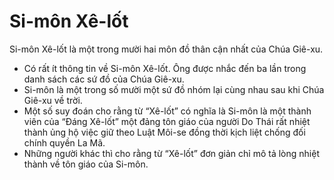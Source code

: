 # Si-môn Xê-lốt

Si-môn Xê-lốt là một trong mười hai môn đồ thân cận nhất của Chúa Giê-xu. 
- Có rất ít thông tin về Si-môn Xê-lốt. Ông được nhắc đến ba lần trong danh sách các sứ đồ của Chúa Giê-xu.   
- Si-môn là một trong số mười một sứ đồ nhóm lại cùng nhau sau khi Chúa Giê-xu về trời. 
- Một số suy đoán cho rằng từ “Xê-lốt” có nghĩa là Si-môn là một thành viên của “Đáng Xê-lốt” một đảng tôn giáo của người Do Thái rất nhiệt thành ủng hộ việc giữ theo Luật Môi-se đồng thời kịch liệt chống đối chính quyền La Mã. 
- Những người khác thì cho rằng từ “Xê-lốt” đơn giản chỉ mô tả lòng nhiệt thành về tôn giáo của Si-môn.

